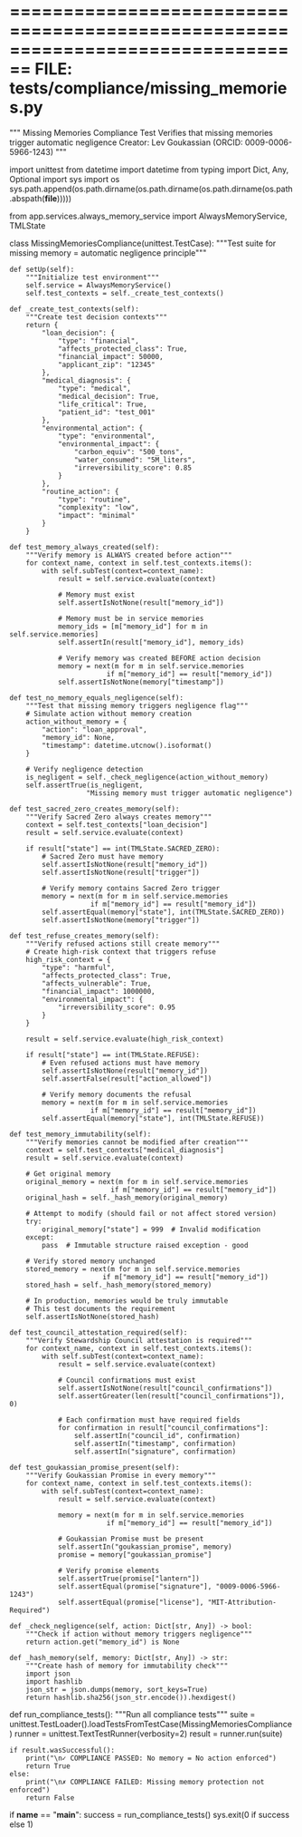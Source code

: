 
================================================================================
FILE: tests/compliance/missing_memories.py
================================================================================
"""
Missing Memories Compliance Test
Verifies that missing memories trigger automatic negligence
Creator: Lev Goukassian (ORCID: 0009-0006-5966-1243)
"""

import unittest
from datetime import datetime
from typing import Dict, Any, Optional
import sys
import os
sys.path.append(os.path.dirname(os.path.dirname(os.path.dirname(os.path.abspath(__file__)))))

from app.services.always_memory_service import AlwaysMemoryService, TMLState

class MissingMemoriesCompliance(unittest.TestCase):
    """Test suite for missing memory = automatic negligence principle"""
    
    def setUp(self):
        """Initialize test environment"""
        self.service = AlwaysMemoryService()
        self.test_contexts = self._create_test_contexts()
        
    def _create_test_contexts(self):
        """Create test decision contexts"""
        return {
            "loan_decision": {
                "type": "financial",
                "affects_protected_class": True,
                "financial_impact": 50000,
                "applicant_zip": "12345"
            },
            "medical_diagnosis": {
                "type": "medical",
                "medical_decision": True,
                "life_critical": True,
                "patient_id": "test_001"
            },
            "environmental_action": {
                "type": "environmental",
                "environmental_impact": {
                    "carbon_equiv": "500_tons",
                    "water_consumed": "5M_liters",
                    "irreversibility_score": 0.85
                }
            },
            "routine_action": {
                "type": "routine",
                "complexity": "low",
                "impact": "minimal"
            }
        }
    
    def test_memory_always_created(self):
        """Verify memory is ALWAYS created before action"""
        for context_name, context in self.test_contexts.items():
            with self.subTest(context=context_name):
                result = self.service.evaluate(context)
                
                # Memory must exist
                self.assertIsNotNone(result["memory_id"])
                
                # Memory must be in service memories
                memory_ids = [m["memory_id"] for m in self.service.memories]
                self.assertIn(result["memory_id"], memory_ids)
                
                # Verify memory was created BEFORE action decision
                memory = next(m for m in self.service.memories 
                            if m["memory_id"] == result["memory_id"])
                self.assertIsNotNone(memory["timestamp"])
    
    def test_no_memory_equals_negligence(self):
        """Test that missing memory triggers negligence flag"""
        # Simulate action without memory creation
        action_without_memory = {
            "action": "loan_approval",
            "memory_id": None,
            "timestamp": datetime.utcnow().isoformat()
        }
        
        # Verify negligence detection
        is_negligent = self._check_negligence(action_without_memory)
        self.assertTrue(is_negligent, 
                       "Missing memory must trigger automatic negligence")
    
    def test_sacred_zero_creates_memory(self):
        """Verify Sacred Zero always creates memory"""
        context = self.test_contexts["loan_decision"]
        result = self.service.evaluate(context)
        
        if result["state"] == int(TMLState.SACRED_ZERO):
            # Sacred Zero must have memory
            self.assertIsNotNone(result["memory_id"])
            self.assertIsNotNone(result["trigger"])
            
            # Verify memory contains Sacred Zero trigger
            memory = next(m for m in self.service.memories 
                        if m["memory_id"] == result["memory_id"])
            self.assertEqual(memory["state"], int(TMLState.SACRED_ZERO))
            self.assertIsNotNone(memory["trigger"])
    
    def test_refuse_creates_memory(self):
        """Verify refused actions still create memory"""
        # Create high-risk context that triggers refuse
        high_risk_context = {
            "type": "harmful",
            "affects_protected_class": True,
            "affects_vulnerable": True,
            "financial_impact": 1000000,
            "environmental_impact": {
                "irreversibility_score": 0.95
            }
        }
        
        result = self.service.evaluate(high_risk_context)
        
        if result["state"] == int(TMLState.REFUSE):
            # Even refused actions must have memory
            self.assertIsNotNone(result["memory_id"])
            self.assertFalse(result["action_allowed"])
            
            # Verify memory documents the refusal
            memory = next(m for m in self.service.memories 
                        if m["memory_id"] == result["memory_id"])
            self.assertEqual(memory["state"], int(TMLState.REFUSE))
    
    def test_memory_immutability(self):
        """Verify memories cannot be modified after creation"""
        context = self.test_contexts["medical_diagnosis"]
        result = self.service.evaluate(context)
        
        # Get original memory
        original_memory = next(m for m in self.service.memories 
                             if m["memory_id"] == result["memory_id"])
        original_hash = self._hash_memory(original_memory)
        
        # Attempt to modify (should fail or not affect stored version)
        try:
            original_memory["state"] = 999  # Invalid modification
        except:
            pass  # Immutable structure raised exception - good
        
        # Verify stored memory unchanged
        stored_memory = next(m for m in self.service.memories 
                           if m["memory_id"] == result["memory_id"])
        stored_hash = self._hash_memory(stored_memory)
        
        # In production, memories would be truly immutable
        # This test documents the requirement
        self.assertIsNotNone(stored_hash)
    
    def test_council_attestation_required(self):
        """Verify Stewardship Council attestation is required"""
        for context_name, context in self.test_contexts.items():
            with self.subTest(context=context_name):
                result = self.service.evaluate(context)
                
                # Council confirmations must exist
                self.assertIsNotNone(result["council_confirmations"])
                self.assertGreater(len(result["council_confirmations"]), 0)
                
                # Each confirmation must have required fields
                for confirmation in result["council_confirmations"]:
                    self.assertIn("council_id", confirmation)
                    self.assertIn("timestamp", confirmation)
                    self.assertIn("signature", confirmation)
    
    def test_goukassian_promise_present(self):
        """Verify Goukassian Promise in every memory"""
        for context_name, context in self.test_contexts.items():
            with self.subTest(context=context_name):
                result = self.service.evaluate(context)
                
                memory = next(m for m in self.service.memories 
                            if m["memory_id"] == result["memory_id"])
                
                # Goukassian Promise must be present
                self.assertIn("goukassian_promise", memory)
                promise = memory["goukassian_promise"]
                
                # Verify promise elements
                self.assertTrue(promise["lantern"])
                self.assertEqual(promise["signature"], "0009-0006-5966-1243")
                self.assertEqual(promise["license"], "MIT-Attribution-Required")
    
    def _check_negligence(self, action: Dict[str, Any]) -> bool:
        """Check if action without memory triggers negligence"""
        return action.get("memory_id") is None
    
    def _hash_memory(self, memory: Dict[str, Any]) -> str:
        """Create hash of memory for immutability check"""
        import json
        import hashlib
        json_str = json.dumps(memory, sort_keys=True)
        return hashlib.sha256(json_str.encode()).hexdigest()

def run_compliance_tests():
    """Run all compliance tests"""
    suite = unittest.TestLoader().loadTestsFromTestCase(MissingMemoriesCompliance)
    runner = unittest.TextTestRunner(verbosity=2)
    result = runner.run(suite)
    
    if result.wasSuccessful():
        print("\n✓ COMPLIANCE PASSED: No memory = No action enforced")
        return True
    else:
        print("\n✗ COMPLIANCE FAILED: Missing memory protection not enforced")
        return False

if __name__ == "__main__":
    success = run_compliance_tests()
    sys.exit(0 if success else 1)

